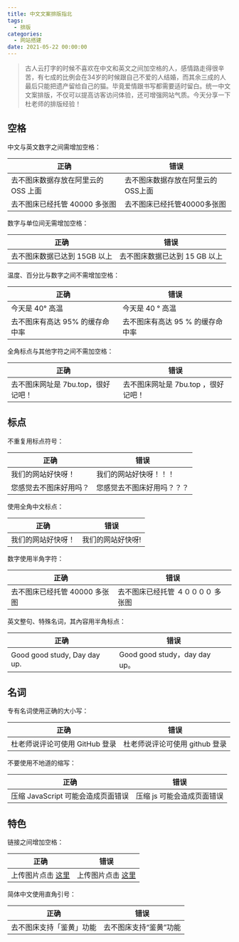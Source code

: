 ```yaml
---
title: 中文文案排版指北
tags:
  - 排版
categories:
  - 网站搭建
date: 2021-05-22 00:00:00
---
```


> 古人云打字的时候不喜欢在中文和英文之间加空格的人，感情路走得很辛苦，有七成的比例会在34岁的时候跟自己不爱的人结婚，而其余三成的人最后只能把遗产留给自己的猫。毕竟爱情跟书写都需要适时留白。统一中文文案排版，不仅可以提高访客访问体验，还可增强网站气质。今天分享一下杜老师的排版经验！

<!-- more -->

## 空格

中文与英文数字之间需增加空格：

| 正确 | 错误 |
| - | - |
| 去不图床数据存放在阿里云的 OSS 上面 | 去不图床数据存放在阿里云的OSS上面 |
| 去不图床已经托管 40000 多张图 | 去不图床已经托管40000多张图 |

数字与单位间无需增加空格：

| 正确 | 错误 |
| - | - |
| 去不图床数据已达到 15GB 以上 | 去不图床数据已达到 15 GB 以上 |

温度、百分比与数字之间不需增加空格：

| 正确 | 错误 |
| - | - |
| 今天是 40° 高温 | 今天是 40 ° 高温 |
| 去不图床有高达 95% 的缓存命中率 | 去不图床有高达 95 % 的缓存命中率 |

全角标点与其他字符之间不需加空格：

| 正确 | 错误 |
| - | - |
| 去不图床网址是 7bu.top，很好记吧！ | 去不图床网址是 7bu.top ，很好记吧！ |

## 标点

不重复用标点符号：

| 正确 | 错误 |
| - | - |
| 我们的网站好快呀！ | 我们的网站好快呀！！！ |
| 您感觉去不图床好用吗？ | 您感觉去不图床好用吗？？？ |

使用全角中文标点：

| 正确 | 错误 |
| - | - |
| 我们的网站好快呀！ | 我们的网站好快呀! |

数字使用半角字符：

| 正确 | 错误 |
| - | - |
| 去不图床已经托管 40000 多张图 | 去不图床已经托管 ４００００ 多张图 |

英文整句、特殊名词，其內容用半角标点：

| 正确 | 错误 |
| - | - |
| Good good study, Day day up. | Good good study，day day up。 |

## 名词

专有名词使用正确的大小写：

| 正确 | 错误 |
| - | - |
| 杜老师说评论可使用 GitHub 登录 | 杜老师说评论可使用 github 登录 |

不要使用不地道的缩写：

| 正确 | 错误 |
| - | - |
| 压缩 JavaScript 可能会造成页面错误 | 压缩 js 可能会造成页面错误 |

## 特色

链接之间增加空格：

| 正确 | 错误 |
| - | - |
| 上传图片点击 [这里](https://penn.cowtransfer.com) | 上传图片点击 [这里](https://penn.cowtransfer.com) |

简体中文使用直角引号：

| 正确 | 错误 |
| - | - |
| 去不图床支持「鉴黄」功能 | 去不图床支持“鉴黄”功能 |
